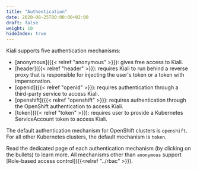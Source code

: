 ```yaml
---
title: "Authentication"
date: 2020-08-25T00:00:00+02:00
draft: false
weight: 10
hideIndex: true
---
```


Kiali supports five authentication mechanisms:

* [anonymous]({{< relref "anonymous" >}}): gives free access to Kiali.
* [header]({{< relref "header" >}}): requires Kiali to run behind a reverse proxy that is responsible for injecting the user's token or a token with impersonation.
* [openid]({{< relref "openid" >}}): requires authentication through a third-party service to access Kiali.
* [openshift]({{< relref "openshift" >}}): requires authentication through the OpenShift authentication to access Kiali.
* [token]({{< relref "token" >}}): requires user to provide a Kubernetes ServiceAccount token to access Kiali.

The default authentication mechanism for OpenShift clusters is `openshift`. For
all other Kubernetes clusters, the default mechanism is `token`.

Read the dedicated page of each authentication mechanism (by clicking on the
bullets) to learn more. All mechanisms other than `anonymous` support [Role-based access control]({{<relref "../rbac" >}}).
